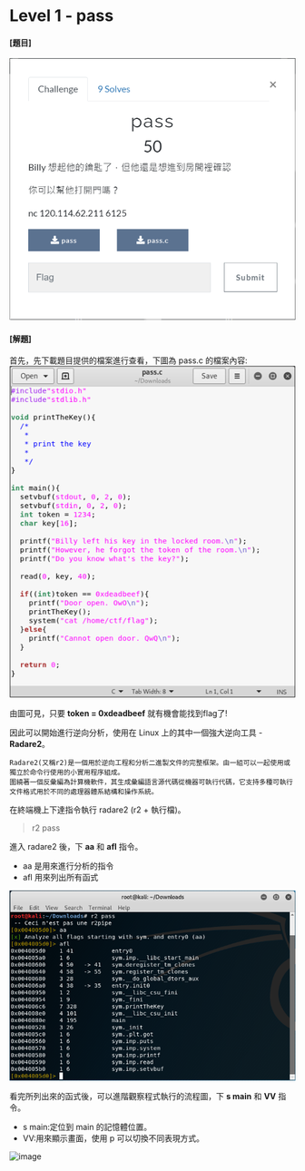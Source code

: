 # Level 1 - pass

#### [題目]

![image](https://github.com/PenguinBear-cyber/The-Attack-and-Defense-of-Computer/blob/main/Practice/20211015/PWN_CTF/image/pass_topic.png)

#### [解題]

首先，先下載題目提供的檔案進行查看，下圖為 pass.c 的檔案內容:
![image](https://github.com/PenguinBear-cyber/The-Attack-and-Defense-of-Computer/blob/main/Practice/20211015/PWN_CTF/image/pass_C.png)

由圖可見，只要 **token = 0xdeadbeef** 就有機會能找到flag了!

因此可以開始進行逆向分析，使用在 Linux 上的其中一個強大逆向工具 - **Radare2**。
```
Radare2(又稱r2)是一個用於逆向工程和分析二進製文件的完整框架。由一組可以一起使用或獨立於命令行使用的小實用程序組成。
圍繞著一個反彙編為計算機軟件，其生成彙編語言源代碼從機器可執行代碼，它支持多種可執行文件格式用於不同的處理器體系結構和操作系統。
```

在終端機上下達指令執行 radare2 (r2 + 執行檔)。
> r2 pass

進入 radare2 後，下 **aa** 和 **afl** 指令。
* aa 是用來進行分析的指令
* afl 用來列出所有函式

![image](https://github.com/PenguinBear-cyber/The-Attack-and-Defense-of-Computer/blob/main/Practice/20211015/PWN_CTF/image/pass_r2.png)

看完所列出來的函式後，可以進階觀察程式執行的流程圖，下 **s main** 和 **VV** 指令。
* s main:定位到 main 的記憶體位置。
* VV:用來顯示畫面，使用 p 可以切換不同表現方式。

![image]()
